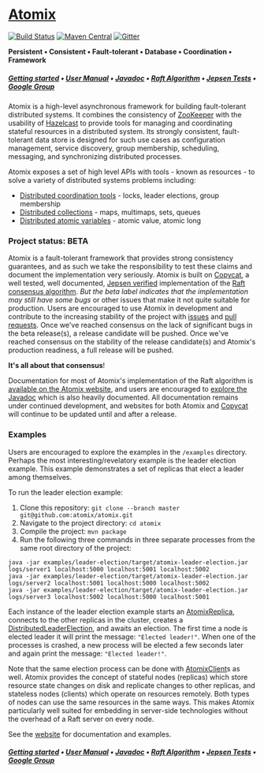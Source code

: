 # [Atomix][Website]

[![Build Status](https://travis-ci.org/atomix/atomix.svg)](https://travis-ci.org/atomix/atomix)
[![Maven Central](https://maven-badges.herokuapp.com/maven-central/io.atomix/atomix/badge.svg)](https://maven-badges.herokuapp.com/maven-central/io.atomix/atomix)
[![Gitter](https://img.shields.io/badge/GITTER-join%20chat-green.svg)](https://gitter.im/atomix/atomix)


**Persistent • Consistent • Fault-tolerant • Database • Coordination • Framework**

##### [Getting started][Getting started] • [User Manual][User manual] • [Javadoc][Javadoc] • [Raft Algorithm][Copycat] • [Jepsen Tests](https://github.com/atomix/atomix-jepsen) • [Google Group][Google group]

Atomix is a high-level asynchronous framework for building fault-tolerant distributed systems. It combines the consistency of
[ZooKeeper](https://zookeeper.apache.org/) with the usability of [Hazelcast](http://hazelcast.org/) to provide tools for managing
and coordinating stateful resources in a distributed system. Its strongly consistent, fault-tolerant data store is designed for
such use cases as configuration management, service discovery, group membership, scheduling, messaging, and synchronizing distributed
processes.

Atomix exposes a set of high level APIs with tools - known as resources - to solve a variety of distributed systems problems
including:
* [Distributed coordination tools](http://atomix.io/atomix/user-manual/coordination/) - locks, leader elections, group membership
* [Distributed collections](http://atomix.io/atomix/user-manual/collections/) - maps, multimaps, sets, queues
* [Distributed atomic variables](http://atomix.io/atomix/user-manual/atomics/) - atomic value, atomic long

### Project status: BETA

Atomix is a fault-tolerant framework that provides strong consistency guarantees, and as such we take the responsibility
to test these claims and document the implementation very seriously. Atomix is built on [Copycat][Copycat], a well tested,
well documented, [Jepsen verified](https://github.com/atomix/atomix-jepsen) implementation of the
[Raft consensus algorithm](https://raft.github.io/). *But the beta label indicates that the implementation
may still have some bugs* or other issues that make it not quite suitable for production. Users are encouraged to
use Atomix in development and contribute to the increasing stability of the project with
[issues](https://github.com/atomix/copycat/issues) and [pull requests](https://github.com/atomix/copycat/pulls).
Once we've reached consensus on the lack of significant bugs in the beta release(s), a release candidate will be pushed.
Once we've reached consensus on the stability of the release candidate(s) and Atomix's production readiness, a full
release will be pushed.

**It's all about that consensus**!

Documentation for most of Atomix's implementation of the Raft algorithm is
[available on the Atomix website](http://atomix.github.io/copycat/user-manual/internals/), and users are encouraged
to [explore the Javadoc][Javadoc] which is also heavily documented. All documentation remains under continued
development, and websites for both Atomix and [Copycat][Copycat] will continue to be updated until and after a release.

### Examples

Users are encouraged to explore the examples in the `/examples` directory. Perhaps the most interesting/revelatory
example is the leader election example. This example demonstrates a set of replicas that elect a leader among themselves.

To run the leader election example:

1. Clone this repository: `git clone --branch master git@github.com:atomix/atomix.git`
1. Navigate to the project directory: `cd atomix`
1. Compile the project: `mvn package`
1. Run the following three commands in three separate processes from the same root directory of the project:

```
java -jar examples/leader-election/target/atomix-leader-election.jar logs/server1 localhost:5000 localhost:5001 localhost:5002
java -jar examples/leader-election/target/atomix-leader-election.jar logs/server2 localhost:5001 localhost:5000 localhost:5002
java -jar examples/leader-election/target/atomix-leader-election.jar logs/server3 localhost:5002 localhost:5000 localhost:5001
```

Each instance of the leader election example starts an [AtomixReplica](http://atomix.io/atomix/api/latest/io/atomix/AtomixReplica.html),
connects to the other replicas in the cluster, creates a [DistributedLeaderElection](http://atomix.io/atomix/api/latest/io/atomix/coordination/DistributedLeaderElection.html),
and awaits an election. The first time a node is elected leader it will print the message: `"Elected leader!"`. When one of
the processes is crashed, a new process will be elected a few seconds later and again print the message: `"Elected leader!"`.

Note that the same election process can be done with [AtomixClient](http://atomix.io/atomix/api/latest/io/atomix/AtomixClient.html)s as well. Atomix
provides the concept of stateful nodes (replicas) which store resource state changes on disk and replicate changes to other
replicas, and stateless nodes (clients) which operate on resources remotely. Both types of nodes can use the same resources
in the same ways. This makes Atomix particularly well suited for embedding in server-side technologies without the overhead
of a Raft server on every node.

See the [website][User manual] for documentation and examples.

##### [Getting started][Getting started] • [User Manual][User manual] • [Javadoc][Javadoc] • [Raft Algorithm][Copycat] • [Jepsen Tests](https://github.com/atomix/atomix-jepsen) • [Google Group][Google group]

[Website]: http://atomix.github.io/atomix/
[Getting started]: http://atomix.io/atomix/getting-started/
[User manual]: http://atomix.io/atomix/user-manual/
[Google group]: https://groups.google.com/forum/#!forum/copycat
[Javadoc]: http://atomix.io/atomix/api/latest/
[Raft]: https://raft.github.io/
[Copycat]: http://github.com/atomix/copycat
[Catalyst]: http://github.com/atomix/catalyst
